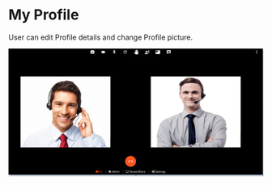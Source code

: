 # My Profile

User can edit Profile details and change Profile picture.

![](../.gitbook/assets/image%20%28141%29.png)

